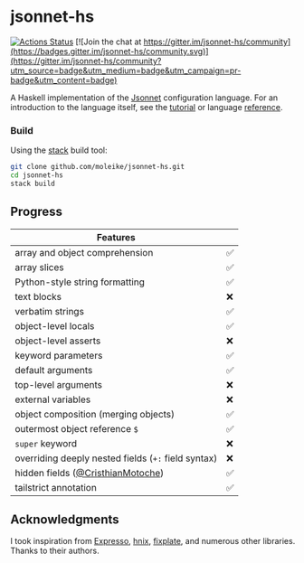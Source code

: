 # jsonnet-hs

[![Actions Status](https://github.com/moleike/jsonnet-hs/workflows/build/badge.svg)](https://github.com/moleike/jsonnet-hs/actions) [![Join the chat at https://gitter.im/jsonnet-hs/community](https://badges.gitter.im/jsonnet-hs/community.svg)](https://gitter.im/jsonnet-hs/community?utm_source=badge&utm_medium=badge&utm_campaign=pr-badge&utm_content=badge)

A Haskell implementation of the [Jsonnet][jsonnet] configuration language. 
For an introduction to the language itself, see the [tutorial][tutorial] or language [reference][reference].

[jsonnet]: https://jsonnet.org/
[tutorial]: https://jsonnet.org/learning/tutorial.html
[reference]: https://jsonnet.org/ref/language.html

### Build

Using the [stack][stack] build tool:

```bash
git clone github.com/moleike/jsonnet-hs.git
cd jsonnet-hs
stack build
```
[stack]: https://docs.haskellstack.org/en/stable/README

## Progress

| Features                                                                 | |
|--------------------------------------------------------------------------|---|
| array and object comprehension                                           | ✅ |
| array slices                                                             | ✅ |
| Python-style string formatting                                           | ✅ |
| text blocks                                                              | ❌ |
| verbatim strings                                                         | ✅ |
| object-level locals                                                      | ✅ |
| object-level asserts                                                     | ❌ |
| keyword parameters                                                       | ✅ |
| default arguments                                                        | ✅ |
| top-level arguments                                                      | ❌ |
| external variables                                                       | ❌ |
| object composition (merging objects)                                     | ✅ |
| outermost object reference `$`                                           | ✅ |
| `super` keyword                                                          | ❌ |
| overriding deeply nested fields (`+:` field syntax)                      | ❌ |
| hidden fields ([@CristhianMotoche](https://github.com/CristhianMotoche)) | ✅ |
| tailstrict annotation                                                    | ✅ |

[//]: # "Implementation overview"


## Acknowledgments
I took inspiration from [Expresso][Expresso], [hnix][hnix], [fixplate][fixplate], and numerous other libraries. Thanks to their authors.

[Expresso]: https://github.com/willtim/Expresso
[hnix]: https://github.com/haskell-nix/hnix
[fixplate]: https://hackage.haskell.org/package/fixplate

